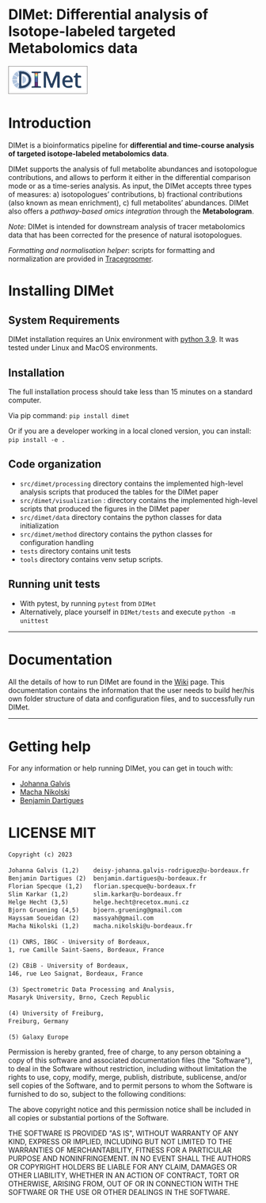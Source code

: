 DIMet: Differential analysis of Isotope-labeled targeted Metabolomics data
===

<img src="img/logo_opt_4_big.png" alt="drawing" width="160"/>

# Introduction

DIMet is a bioinformatics pipeline for **differential and time-course analysis of targeted isotope-labeled metabolomics data**.

DIMet supports the analysis of full metabolite abundances and isotopologue contributions, and allows to perform it either in the differential comparison mode or as a time-series analysis. As input, the DIMet accepts three types of measures: a) isotopologues’ contributions, b) fractional contributions (also known as mean enrichment), c) full metabolites’ abundances. DIMet also offers a _pathway-based omics integration_ through the **Metabologram**.

_Note_: DIMet is intended for downstream analysis of tracer metabolomics data that has been corrected for the presence of natural isotopologues. 

_Formatting and normalisation helper_: scripts for formatting and normalization are provided in [Tracegroomer](https://github.com/johaGL/Tracegroomer).

# Installing DIMet 

## System Requirements
DIMet installation requires an Unix environment with [python 3.9](http://www.python.org/). 
It was tested under Linux and MacOS environments.


## Installation 

The full installation process should take less than 15 minutes on a standard computer.

Via pip command:
`pip install dimet`

Or if you are a developer working in a local cloned version, you can install:
`pip install -e .`


## Code organization

* `src/dimet/processing` directory contains the implemented high-level analysis scripts that produced the tables for the DIMet paper
* `src/dimet/visualization` : directory contains the implemented high-level scripts that produced the figures in the DIMet paper
* `src/dimet/data` directory contains the python classes for data initialization  
* `src/dimet/method` directory contains the python classes for configuration handling
* `tests` directory contains unit tests
* `tools` directory contains venv setup scripts.


## Running unit tests 

* With pytest, by running `pytest` from `DIMet`
* Alternatively, place yourself in `DIMet/tests` and execute `python -m unittest` 

-----------------------------------------------------------------------------------------------

# Documentation

All the details of how to run DIMet are found in the [Wiki](https://github.com/cbib/DIMet/wiki) page. This documentation contains the information that the user needs to build her/his own folder structure of data and configuration files, and to successfully run DIMet. 


-----------------------------------------------



  
# Getting help

For any information or help running DIMet, you can get in touch with: 

* [Johanna Galvis](mailto:deisy-johanna.galvis-rodriguez[AT]u-bordeaux.fr)
* [Macha Nikolski](mailto:macha.nikolski[AT]u-bordeaux.fr)
* [Benjamin Dartigues](mailto:benjamin.dartigues[AT]u-bordeaux.fr)

# LICENSE MIT

    Copyright (c) 2023 
    
    Johanna Galvis (1,2)    deisy-johanna.galvis-rodriguez@u-bordeaux.fr
    Benjamin Dartigues (2)	benjamin.dartigues@u-bordeaux.fr
    Florian Specque (1,2)   florian.specque@u-bordeaux.fr
    Slim Karkar (1,2)       slim.karkar@u-bordeaux.fr
    Helge Hecht (3,5)       helge.hecht@recetox.muni.cz
    Bjorn Gruening (4,5)    bjoern.gruening@gmail.com
    Hayssam Soueidan (2)    massyah@gmail.com
    Macha Nikolski (1,2)    macha.nikolski@u-bordeaux.fr
    
    (1) CNRS, IBGC - University of Bordeaux,
    1, rue Camille Saint-Saens, Bordeaux, France

    (2) CBiB - University of Bordeaux,
    146, rue Leo Saignat, Bordeaux, France

    (3) Spectrometric Data Processing and Analysis,
    Masaryk University, Brno, Czech Republic
    
    (4) University of Freiburg, 
    Freiburg, Germany
    
    (5) Galaxy Europe
    
Permission is hereby granted, free of charge, to any person obtaining a copy of this software and associated documentation files (the "Software"), to deal in the Software without restriction, including without limitation the rights to use, copy, modify, merge, publish, distribute, sublicense, and/or sell copies of the Software, and to permit persons to whom the Software is furnished to do so, subject to the following conditions:

The above copyright notice and this permission notice shall be included in all copies or substantial portions of the Software.

THE SOFTWARE IS PROVIDED "AS IS", WITHOUT WARRANTY OF ANY KIND, EXPRESS OR IMPLIED, INCLUDING BUT NOT LIMITED TO THE WARRANTIES OF MERCHANTABILITY, FITNESS FOR A PARTICULAR PURPOSE AND NONINFRINGEMENT. IN NO EVENT SHALL THE AUTHORS OR COPYRIGHT HOLDERS BE LIABLE FOR ANY CLAIM, DAMAGES OR OTHER LIABILITY, WHETHER IN AN ACTION OF CONTRACT, TORT OR OTHERWISE, ARISING FROM, OUT OF OR IN CONNECTION WITH THE SOFTWARE OR THE USE OR OTHER DEALINGS IN THE SOFTWARE.
